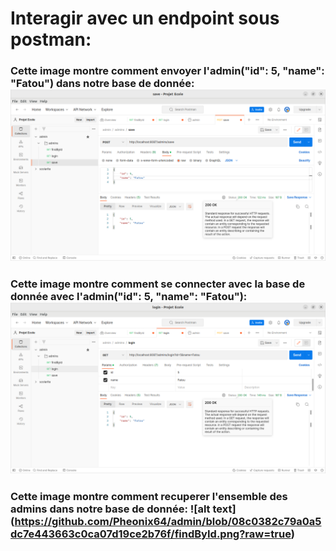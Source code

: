 # Interagir avec un endpoint sous postman:
### Cette image montre comment envoyer l'admin("id": 5, "name": "Fatou") dans notre base de donnée: ![alt text](https://github.com/Pheonix64/admin/blob/4a0f26d3ec99c6ca9c8db8b8fb5bb52a43cf23f0/save.png?raw=true)
### Cette image montre comment se connecter avec la base de donnée avec l'admin("id": 5, "name": "Fatou"):![alt text](https://github.com/Pheonix64/admin/blob/30f1b2eab8c86803d21a7935b83b7d21cc7befdd/login.png?raw=true)
### Cette image montre comment recuperer l'ensemble des admins dans notre base de donnée: ![alt text] (https://github.com/Pheonix64/admin/blob/08c0382c79a0a5dc7e443663c0ca07d19ce2b76f/findById.png?raw=true)
